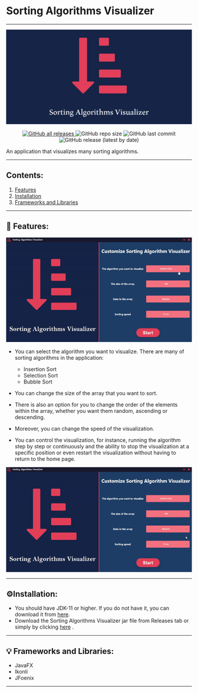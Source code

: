 # Sorting Algorithms Visualizer

---
![Project Cover](src/main/resources/com/ouday/images/projectCover.jpg)
<div align="center">
  <p>
    <a href="https://github.com/OudayAhmed/Sorting-Algorithms-Visualizer/releases/download/v1.0/Sorting.Algorithms.Visualizer.jar">
      <img alt="GitHub all releases" src="https://img.shields.io/github/downloads/OudayAhmed/Sorting-Algorithms-Visualizer/total">
    </a>
    <img alt="GitHub repo size" src="https://img.shields.io/github/repo-size/OudayAhmed/Sorting-Algorithms-Visualizer?style=flat-square">
    <img alt="GitHub last commit" src="https://img.shields.io/github/last-commit/OudayAhmed/Sorting-Algorithms-Visualizer?style=flat-square">
    <img alt="GitHub release (latest by date)" src="https://img.shields.io/github/v/release/OudayAhmed/Sorting-Algorithms-Visualizer?style=flat-square">
  </p>	
</div>

An application that visualizes many sorting algorithms.

---

## Contents:

1. [Features](#features)
2. [Installation](#installation)
3. [Frameworks and Libraries](#frameworksandlibraries)

---
<div id='features' />

## 🎯 Features:

![Demo 1](src/main/resources/com/ouday/images/demo1.gif)

- You can select the algorithm you want to visualize. There are many of sorting algorithms in the application:
    - Insertion Sort
    - Selection Sort
    - Bubble Sort


- You can change the size of the array that you want to sort.


- There is also an option for you to change the order of the elements within the array, whether you want them random,
  ascending or descending.


- Moreover, you can change the speed of the visualization.


- You can control the visualization, for instance, running the algorithm step by step or continuously and the ability to
  stop the visualization at a specific position or even restart the visualization without having to return to the home
  page.

![Demo 2](src/main/resources/com/ouday/images/demo2.gif)

---
<div id='installation' />

## ⚙️Installation:

- You should have JDK-11 or higher. If you do not have it, you can download it
  from [here](https://www.oracle.com/se/java/technologies/javase-jdk11-downloads.html).
- Download the Sorting Algorithms Visualizer jar file from Releases tab or simply by clicking [here](https://github.com/OudayAhmed/Sorting-Algorithms-Visualizer/releases/download/v1.0/Sorting.Algorithms.Visualizer.jar)
  .

---
<div id='frameworksandlibraries' />

## 💡 Frameworks and Libraries:

- JavaFX
- Ikonli
- JFoenix

---
